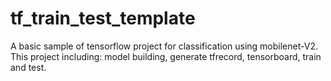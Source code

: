 # tf_train_test_template
A basic sample of tensorflow project for classification using mobilenet-V2. This project including: model building, generate tfrecord, tensorboard, train and test.
